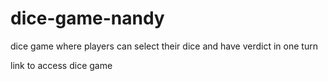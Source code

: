 # dice-game-nandy
dice game where players can select their dice and have verdict in one turn

link to access dice game
